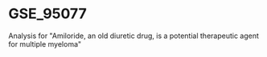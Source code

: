 # GSE_95077
Analysis for "Amiloride, an old diuretic drug, is a potential therapeutic agent for multiple myeloma"
